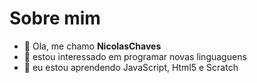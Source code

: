 # Sobre mim
- 👋 Ola, me chamo **NicolasChaves**
- 👀 estou interessado em programar novas linguaguens
- 🌱 eu estou aprendendo JavaScript, Html5 e Scratch
